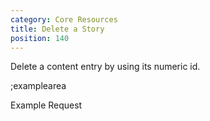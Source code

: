 ```yaml
---
category: Core Resources
title: Delete a Story
position: 140
---
```


Delete a content entry by using its numeric id.

;examplearea

Example Request

<RequestExample url="https://mapi.storyblok.com/v1/spaces/606/stories/2141" httpMethod="DELETE"></RequestExample>